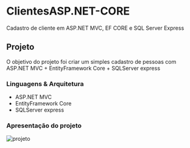 # ClientesASP.NET-CORE
Cadastro de cliente em ASP.NET MVC, EF CORE e SQL Server Express

## Projeto
O objetivo do projeto foi criar um simples cadastro de pessoas com ASP.NET MVC + EntityFramework Core + SQLServer express

### Linguagens & Arquitetura
- ASP.NET MVC
- EntityFramework Core
- SQLServer express

### Apresentação do projeto
![projeto](https://user-images.githubusercontent.com/6588753/42546571-5919ca60-8494-11e8-9248-f193779361fa.gif)


